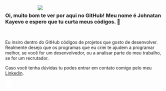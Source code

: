 <img src="https://lh3.googleusercontent.com/pw/AM-JKLUsZUIIYoDnTMRJbl2S3MsWc_Clb_eKrHjvsP0oHoWBgZ1PvZC5W3HcC90hlW1IjczF9RT0c7wkJdQFldRzzpBeEq79grtg2VX9VdvumwUTgvEh2IBO-uoe96JcbpsKLJiTc8RRma08Bl2V9D6dF1OGOQ=w749-h649-no?authuser=0" min-width="400px" max-width="400px" width="400px" align="right" >

### Oi, muito bom te ver por aqui no GitHub! Meu nome é Johnatan Kayevo e espero que tu curta meus códigos. 👋
</br>

Eu insiro dentro do GitHub códigos de projetos que gosto de desenvolver. Realmente desejo que os programas que eu criei te ajudem a programar melhor, se você for um desenvolvedor, ou a analisar parte do meu trabalho, se for um recrutador. 

Caso você tenha dúvidas tu podes entrar em contato comigo pelo meu [Linkedin](https://www.linkedin.com/in/johnatan-kayevo-b744671a4/).
</br>

<a href="https://www.linkedin.com/in/johnatan-kayevo-b744671a4/" target="_blank"><img align="left" alt="LinkedIn" width="22px" src="https://github.com/Aakarsh-B/trying-repos/blob/master/linkedin.svg"                                                                        
 /></a>

<!--
**Kayevo/Kayevo** is a ✨ _special_ ✨ repository because its `README.md` (this file) appears on your GitHub profile.

Here are some ideas to get you started:

- 🔭 I’m currently working on ...
- 🌱 I’m currently learning ...
- 👯 I’m looking to collaborate on ...
- 🤔 I’m looking for help with ...
- 💬 Ask me about ...
- 📫 How to reach me: ...
- 😄 Pronouns: ...
- ⚡ Fun fact: ...
-->
